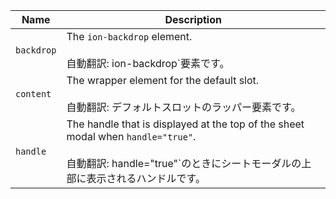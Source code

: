 
| Name | Description |
| --- | --- |
| `backdrop` | The `ion-backdrop` element.<br /><br />自動翻訳: ion-backdrop`要素です。 |
| `content` | The wrapper element for the default slot.<br /><br />自動翻訳: デフォルトスロットのラッパー要素です。 |
| `handle` | The handle that is displayed at the top of the sheet modal when `handle="true"`.<br /><br />自動翻訳: handle="true"`のときにシートモーダルの上部に表示されるハンドルです。 |

